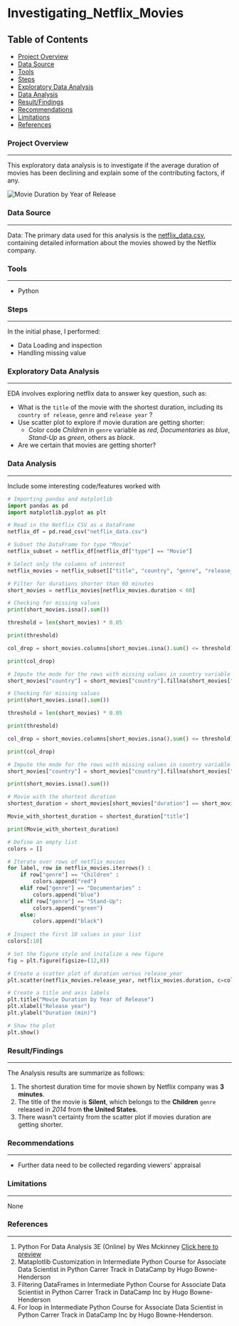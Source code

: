 # Investigating_Netflix_Movies

## Table of Contents

- [Project Overview](#project-overview)
- [Data Source](#data-source)
- [Tools](#tools)
- [Steps](#steps)
- [Exploratory Data Analysis](#exploratory-data-analysis)
- [Data Analysis](#data-analysis)
- [Result/Findings](#resultfindings)
- [Recommendations](#recommendations)
- [Limitations](#limitations)
- [References](#references)
  
### Project Overview
---

This exploratory data analysis is to investigate if the average duration of movies has been declining and explain some of the contributing factors, if any.

![Movie Duration by Year of Release](https://github.com/user-attachments/assets/9c476da6-b28c-4e0f-8d4d-24514cdbb2e5)

### Data Source
---

Data: The primary data used for this analysis is the [netflix_data.csv](https://github.com/20JULY1994/Investigating_Netflix_Movies_1/commit/1b766e51fde2e641b01fb79062583b5eb330957f), containing detailed information about the movies showed by the Netflix company.


### Tools
---

- Python

### Steps
---

In the initial phase, I performed:
- Data Loading and inspection
- Handling missing value

### Exploratory Data Analysis
---

EDA involves exploring netflix data to answer key question, such as:
 - What is the `title` of the movie with the shortest duration, including its `country of release`, `genre` and `release year` ?
 - Use scatter plot to explore if movie duration are getting shorter:
    - Color code *Children* in `genre` variable as *red*, *Documentaries* as *blue*, *Stand-Up* as *green*, others as *black*.
 - Are we certain that movies are getting shorter?

### Data Analysis
---

Include some interesting code/features worked with

```python
# Importing pandas and matplotlib
import pandas as pd
import matplotlib.pyplot as plt

# Read in the Netflix CSV as a DataFrame
netflix_df = pd.read_csv("netflix_data.csv")

# Subset the DataFrame for type "Movie"
netflix_subset = netflix_df[netflix_df["type"] == "Movie"]

# Select only the columns of interest
netflix_movies = netflix_subset[["title", "country", "genre", "release_year", "duration"]]

# Filter for durations shorter than 60 minutes
short_movies = netflix_movies[netflix_movies.duration < 60]

# Checking for missing values
print(short_movies.isna().sum())

threshold = len(short_movies) * 0.05

print(threshold)

col_drop = short_movies.columns[short_movies.isna().sum() <= threshold]

print(col_drop)

# Impute the mode for the rows with missing values in country variable
short_movies["country"] = short_movies["country"].fillna(short_movies["country"].mode()[0])

# Checking for missing values
print(short_movies.isna().sum())

threshold = len(short_movies) * 0.05

print(threshold)

col_drop = short_movies.columns[short_movies.isna().sum() <= threshold]

print(col_drop)

# Impute the mode for the rows with missing values in country variable
short_movies["country"] = short_movies["country"].fillna(short_movies["country"].mode()[0])

print(short_movies.isna().sum())

# Movie with the shortest duration
shortest_duration = short_movies[short_movies["duration"] == short_movies["duration"].min()]

Movie_with_shortest_duration = shortest_duration["title"]

print(Movie_with_shortest_duration)

# Define an empty list
colors = []

# Iterate over rows of netflix_movies
for label, row in netflix_movies.iterrows() :
    if row["genre"] == "Children" :
        colors.append("red")
    elif row["genre"] == "Documentaries" :
        colors.append("blue")
    elif row["genre"] == "Stand-Up":
        colors.append("green")
    else:
        colors.append("black")
        
# Inspect the first 10 values in your list        
colors[:10]

# Set the figure style and initalize a new figure
fig = plt.figure(figsize=(12,8))

# Create a scatter plot of duration versus release_year
plt.scatter(netflix_movies.release_year, netflix_movies.duration, c=colors)

# Create a title and axis labels
plt.title("Movie Duration by Year of Release")
plt.xlabel("Release year")
plt.ylabel("Duration (min)")

# Show the plot
plt.show()
```

### Result/Findings
---

The Analysis results are summarize as follows:
1. The shortest duration time for movie shown by Netflix company was **3 minutes**.
2. The title of the movie is **Silent**, which belongs to the **Children** `genre` released in *2014* from **the United States**.
3. There wasn't certainty from the scatter plot if movies duration are getting shorter.

### Recommendations
---

- Further data need to be collected regarding viewers' appraisal

### Limitations
---

None

### References
---

1. Python For Data Analysis 3E (Online) by Wes Mckinney [Click here to preview](https://wesmckinney.com/book)
2. Mataplotlib Customization in Intermediate Python Course for Associate Data Scientist in Python Carrer Track in DataCamp by Hugo Bowne-Henderson
3. Filtering DataFrames in Intermediate Python Course for Associate Data Scientist in Python Carrer Track in DataCamp Inc by Hugo Bowne-Henderson
4. For loop in Intermediate Python Course for Associate Data Scientist in Python Carrer Track in DataCamp Inc by Hugo Bowne-Henderson.
